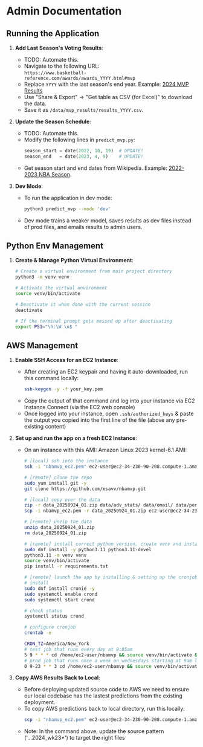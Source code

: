 # Admin Documentation

## Running the Application

1. **Add Last Season's Voting Results**:
   - TODO: Automate this.
   - Navigate to the following URL:  
     `https://www.basketball-reference.com/awards/awards_YYYY.html#mvp`  
   - Replace `YYYY` with the last season's end year. Example: [2024 MVP Results](https://www.basketball-reference.com/awards/awards_2024.html#mvp)
   - Use "Share & Export" → "Get table as CSV (for Excel)" to download the data.  
   - Save it as `/data/mvp_results/results_YYYY.csv`.  

2. **Update the Season Schedule**:
   - TODO: Automate this.
   - Modify the following lines in `predict_mvp.py`:  
     ```python  
     season_start = date(2022, 10, 19)  # UPDATE!  
     season_end   = date(2023, 4, 9)    # UPDATE!  
     ```  
   - Get season start and end dates from Wikipedia. Example: [2022-2023 NBA Season](https://en.wikipedia.org/wiki/2022-23_NBA_season).

3. **Dev Mode**:  
   - To run the application in dev mode:
     ```bash  
     python3 predict_mvp --mode 'dev'  
     ```
   - Dev mode trains a weaker model, saves results as dev files instead of prod files, and emails results to admin users.

## Python Env Management

1. **Create & Manage Python Virtual Environment**:  
    ```bash  
    # Create a virtual environment from main project directory
    python3 -m venv venv

    # Activate the virtual environment
    source venv/bin/activate

    # Deactivate it when done with the current session
    deactivate

    # If the terminal prompt gets messed up after deactivating
    export PS1="\h:\W \u$ "
    ```

## AWS Management

1. **Enable SSH Access for an EC2 Instance**:  
   - After creating an EC2 keypair and having it auto-downloaded, run this command locally:
     ```bash  
     ssh-keygen -y -f your_key.pem
     ```
   - Copy the output of that command and log into your instance via EC2 Instance Connect (via the EC2 web console)
   - Once logged into your instance, open `.ssh/authorized_keys` & paste the output you copied into the first line of the file (above any pre-existing content)

2. **Set up and run the app on a fresh EC2 Instance**:  
   - On an instance with this AMI: Amazon Linux 2023 kernel-6.1 AMI:
     ```bash  
     # [local] ssh into the instance
     ssh -i "nbamvp_ec2.pem" ec2-user@ec2-34-230-90-208.compute-1.amazonaws.com

     # [remote] clone the repo
     sudo yum install git -y
     git clone https://github.com/esavv/nbamvp.git

     # [local] copy over the data
     zip -r data_20250924_01.zip data/adv_stats/ data/email/ data/per_game_stats/ data/standings/ data/stats/
     scp -i nbamvp_ec2.pem -r data_20250924_01.zip ec2-user@ec2-34-230-90-208.compute-1.amazonaws.com:/home/ec2-user/nbamvp

     # [remote] unzip the data
     unzip data_20250924_01.zip
     rm data_20250924_01.zip

     # [remote] install correct python version, create venv and install requirements
     sudo dnf install -y python3.11 python3.11-devel
     python3.11 -m venv venv
     source venv/bin/activate
     pip install -r requirements.txt

     # [remote] launch the app by installing & setting up the cronjob
     # install
     sudo dnf install cronie -y
     sudo systemctl enable crond
     sudo systemctl start crond

     # check status
     systemctl status crond

     # configure cronjob
     crontab -e

     CRON_TZ=America/New_York
     # test job that runs every day at 9:05am
     5 9 * * * cd /home/ec2-user/nbamvp && source venv/bin/activate && cd src && python predict_mvp.py --mode 'dev' >> /home/ec2-user/nbamvp/data/logs/dev_job.log && deactivate
     # prod job that runs once a week on wednesdays starting at 9am locally (and runs every hour again for rest of the day just in case)
     0 9-23 * * 3 cd /home/ec2-user/nbamvp && source venv/bin/activate && cd src && python predict_mvp.py --mode 'prod' >> /home/ec2-user/nbamvp/data/logs/dev_job.log && deactivate
     ```

3. **Copy AWS Results Back to Local**:  
   - Before deploying updated source code to AWS we need to ensure our local codebase has the lastest predictions from the existing deployment.
   - To copy AWS predictions back to local directory, run this locally:
     ```bash  
     scp -i "nbamvp_ec2.pem" ec2-user@ec2-34-230-90-208.compute-1.amazonaws.com:'/home/ec2-user/nbamvp/data/mvp_predictions/2025/predictions_2025_wk05*' data/mvp_predictions/2025/
     ```
   - Note: In the command above, update the source pattern ('...2024_wk23*') to target the right files